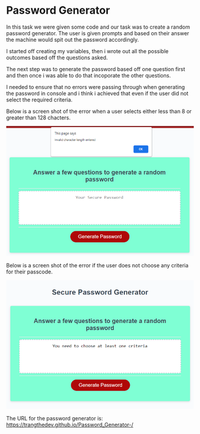 # Password Generator

In this task we were given some code and our task was to create a random password generator.
The user is given prompts and based on their answer the machine would spit out the password accordingly.

I started off creating my variables, then i wrote out all the possible outcomes based off the questions asked.

The next step was to generate the password based off one question first and then once i was able to do that incoporate the other questions.

I needed to ensure that no errors were passing through when generating the password in console and i think i achieved that even if the user did not select the required criteria.

Below is a screen shot of the error when a user selects either less than 8 or greater than 128 chacters.

![Invalid character length](Invalid_character_length.PNG)

Below is a screen shot of the error if the user does not choose any criteria for their passcode.

![no Criteria](No_criteria.PNG)

The URL for the password generator is: https://trangthedev.github.io/Password_Generator-/



